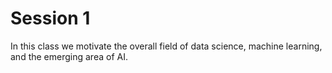 Session 1
============================

In  this  class  we  motivate  the  overall  field  of  data  science,  machine  learning,  and  the  emerging  area  of  AI.       
